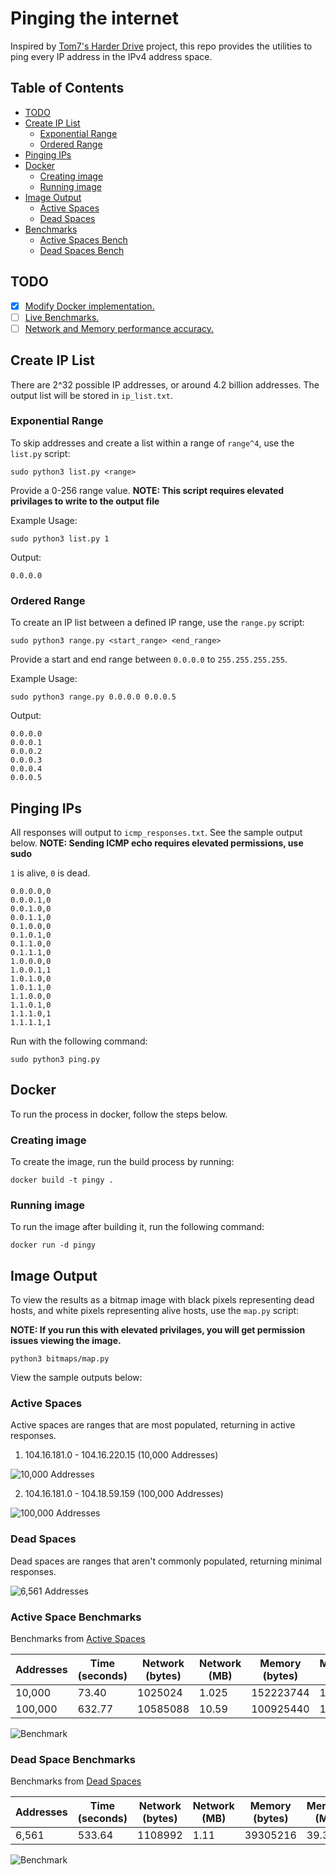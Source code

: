 # Pinging the internet
Inspired by [Tom7's Harder Drive](http://tom7.org/harder/) project, this repo provides the utilities to ping every IP address in the IPv4 address space.

## Table of Contents
* [TODO](#todo)
* [Create IP List](#create-ip-list)
  * [Exponential Range](#exponential-range)
  * [Ordered Range](#ordered-range)
* [Pinging IPs](#pinging-ips)
* [Docker](#docker)
  * [Creating image](#creating-image)
  * [Running image](#running-image)
* [Image Output](#image-output)
  * [Active Spaces](#active-spaces)
  * [Dead Spaces](#dead-spaces)
* [Benchmarks](#benchmarks)
  * [Active Spaces Bench](#active-space-benchmarks)
  * [Dead Spaces Bench](#dead-space-benchmarks)

## TODO
- [x] [Modify Docker implementation.](https://github.com/kevinmuscara/internet/issues/2)
- [ ] [Live Benchmarks.](https://github.com/kevinmuscara/internet/issues/3)
- [ ] [Network and Memory performance accuracy.](https://github.com/kevinmuscara/internet/issues/4)

## Create IP List
There are 2^32 possible IP addresses, or around 4.2 billion addresses. The output list will be stored in `ip_list.txt`.

### Exponential Range
To skip addresses and create a list within a range of `range^4`, use the `list.py` script:

```shell
sudo python3 list.py <range>
```

Provide a 0-256 range value.
**NOTE: This script requires elevated privilages to write to the output file**

Example Usage:
```shell
sudo python3 list.py 1
```

Output:
```
0.0.0.0
```

### Ordered Range
To create an IP list between a defined IP range, use the `range.py` script:

```shell
sudo python3 range.py <start_range> <end_range>
```

Provide a start and end range between `0.0.0.0` to `255.255.255.255`.

Example Usage:
```shell
sudo python3 range.py 0.0.0.0 0.0.0.5
```

Output:
```
0.0.0.0
0.0.0.1
0.0.0.2
0.0.0.3
0.0.0.4
0.0.0.5
```

## Pinging IPs
All responses will output to `icmp_responses.txt`. See the sample output below.
**NOTE: Sending ICMP echo requires elevated permissions, use sudo**

`1` is alive, `0` is dead.

```
0.0.0.0,0
0.0.0.1,0
0.0.1.0,0
0.0.1.1,0
0.1.0.0,0
0.1.0.1,0
0.1.1.0,0
0.1.1.1,0
1.0.0.0,0
1.0.0.1,1
1.0.1.0,0
1.0.1.1,0
1.1.0.0,0
1.1.0.1,0
1.1.1.0,1
1.1.1.1,1
```

Run with the following command:

```shell
sudo python3 ping.py
```

## Docker
To run the process in docker, follow the steps below.

### Creating image
To create the image, run the build process by running:

```shell
docker build -t pingy .
```

### Running image
To run the image after building it, run the following command:

```shell
docker run -d pingy
```

## Image Output
To view the results as a bitmap image with black pixels representing dead hosts, and white pixels representing alive hosts, use the `map.py` script:

**NOTE: If you run this with elevated privilages, you will get permission issues viewing the image.**

```shell
python3 bitmaps/map.py
```

View the sample outputs below:

### Active Spaces
Active spaces are ranges that are most populated, returning in active responses.

1. 104.16.181.0 - 104.16.220.15 (10,000 Addresses)

![10,000 Addresses](bitmaps/10k.png "10,000 Addresses")

2. 104.16.181.0 - 104.18.59.159 (100,000 Addresses)

![100,000 Addresses](bitmaps/10k.png "100,000 Addresses")

### Dead Spaces
Dead spaces are ranges that aren't commonly populated, returning minimal responses.

![6,561 Addresses](bitmaps/6561.png "6,561 Addresses")

### Active Space Benchmarks
Benchmarks from [Active Spaces](#active-spaces)

Addresses | Time (seconds) | Network (bytes) | Network (MB) | Memory (bytes) | Memory (MB)
----------|----------------|-----------------|--------------|----------------|------------
10,000    | 73.40          | 1025024         | 1.025        | 152223744      | 152.22
100,000   | 632.77         | 10585088        | 10.59        | 100925440      | 100.93

![Benchmark](bench/Figure_3.png "Benchmark")

### Dead Space Benchmarks
Benchmarks from [Dead Spaces](#dead-spaces)

Addresses | Time (seconds) | Network (bytes) | Network (MB) | Memory (bytes) | Memory (MB)
----------|----------------|-----------------|--------------|----------------|------------
6,561     | 533.64         | 1108992         | 1.11         | 39305216       | 39.31 

![Benchmark](bench/Figure_4.png "Benchmark")
